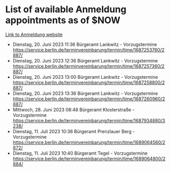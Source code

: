 # List of available Anmeldung appointments as of $NOW
[Link to Anmeldung website](https://service.berlin.de/terminvereinbarung/termin/tag.php?termin=1&anliegen[]=120686&dienstleisterlist=122210,122217,327316,122219,327312,122227,327314,122231,327346,122243,327348,122254,122252,329742,122260,329745,122262,329748,122271,327278,122273,327274,122277,327276,330436,122280,327294,122282,327290,122284,327292,122291,327270,122285,327266,122286,327264,122296,327268,150230,329760,122297,327286,122294,327284,122312,329763,122314,329775,122304,327330,122311,327334,122309,327332,317869,122281,327352,122279,329772,122283,122276,327324,122274,327326,122267,329766,122246,327318,122251,327320,122257,327322,122208,327298,122226,327300&herkunft=http%3A%2F%2Fservice.berlin.de%2Fdienstleistung%2F120686%2F)
- Dienstag, 20. Juni 2023 11:36 Bürgeramt Lankwitz - Vorzugstermine https://service.berlin.de/terminvereinbarung/termin/time/1687253760/2887/
- Dienstag, 20. Juni 2023 12:36 Bürgeramt Lankwitz - Vorzugstermine https://service.berlin.de/terminvereinbarung/termin/time/1687257360/2887/
- Dienstag, 20. Juni 2023 13:00 Bürgeramt Lankwitz - Vorzugstermine https://service.berlin.de/terminvereinbarung/termin/time/1687258800/2887/
- Dienstag, 20. Juni 2023 13:36 Bürgeramt Lankwitz - Vorzugstermine https://service.berlin.de/terminvereinbarung/termin/time/1687260960/2887/
- Mittwoch, 28. Juni 2023 08:48 Bürgeramt Klosterstraße - Vorzugstermine https://service.berlin.de/terminvereinbarung/termin/time/1687934880/3238/
- Dienstag, 11. Juli 2023 10:36 Bürgeramt Prenzlauer Berg - Vorzugstermine https://service.berlin.de/terminvereinbarung/termin/time/1689064560/2872/
- Dienstag, 11. Juli 2023 10:40 Bürgeramt Tegel - Vorzugstermine https://service.berlin.de/terminvereinbarung/termin/time/1689064800/2884/
